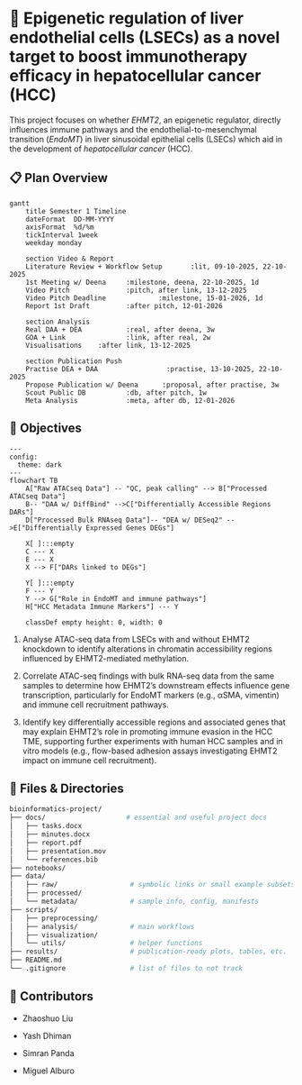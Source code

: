 # 🧬 Epigenetic regulation of liver endothelial cells (LSECs) as a novel target to boost immunotherapy efficacy in hepatocellular cancer (HCC)

This project focuses on whether *EHMT2*, an epigenetic regulator, directly influences immune pathways and the endothelial-to-mesenchymal transition (*EndoMT*) in liver sinusoidal epithelial cells (LSECs) which aid in the development of *hepatocellular cancer* (HCC).

## 📋 Plan Overview

```mermaid
gantt
    title Semester 1 Timeline
    dateFormat  DD-MM-YYYY
    axisFormat  %d/%m
    tickInterval 1week
    weekday monday

    section Video & Report
    Literature Review + Workflow Setup       :lit, 09-10-2025, 22-10-2025
    1st Meeting w/ Deena     :milestone, deena, 22-10-2025, 1d
    Video Pitch              :pitch, after link, 13-12-2025
    Video Pitch Deadline             :milestone, 15-01-2026, 1d
    Report 1st Draft         :after pitch, 12-01-2026

    section Analysis
    Real DAA + DEA           :real, after deena, 3w
    GOA + Link               :link, after real, 2w
    Visualisations    :after link, 13-12-2025

    section Publication Push
    Practise DEA + DAA                 :practise, 13-10-2025, 22-10-2025
    Propose Publication w/ Deena      :proposal, after practise, 3w
    Scout Public DB          :db, after pitch, 1w
    Meta Analysis            :meta, after db, 12-01-2026
```
## 🎯 Objectives

```mermaid
---
config:
  theme: dark
---
flowchart TB
    A["Raw ATACseq Data"] -- "QC, peak calling" --> B["Processed ATACseq Data"]
    B-- "DAA w/ DiffBind" -->C["Differentially Accessible Regions DARs"]
    D["Processed Bulk RNAseq Data"]-- "DEA w/ DESeq2" -->E["Differentially Expressed Genes DEGs"]

    X[ ]:::empty
    C --- X
    E --- X
    X --> F["DARs linked to DEGs"]

    Y[ ]:::empty
    F --- Y
    Y --> G["Role in EndoMT and immune pathways"]
    H["HCC Metadata Immune Markers"] --- Y

    classDef empty height: 0, width: 0
```

1) Analyse ATAC-seq data from LSECs with and without EHMT2 knockdown to identify alterations in chromatin accessibility regions influenced by EHMT2-mediated methylation.

2) Correlate ATAC-seq findings with bulk RNA-seq data from the same samples to determine how EHMT2’s downstream
effects influence gene transcription, particularly for EndoMT markers (e.g., αSMA, vimentin) and immune cell recruitment
pathways.

3) Identify key differentially accessible regions and associated genes that may explain EHMT2’s role in promoting immune
evasion in the HCC TME, supporting further experiments with human HCC samples and in vitro models (e.g., flow-based
adhesion assays investigating EHMT2 impact on immune cell recruitment).

## 📁 Files & Directories

```bash
bioinformatics-project/
├── docs/                    # essential and useful project docs
│   ├── tasks.docx
│   ├── minutes.docx
│   ├── report.pdf
│   ├── presentation.mov 
│   └── references.bib
├── notebooks/
├── data/
│   ├── raw/                  # symbolic links or small example subsets only
│   ├── processed/
│   └── metadata/             # sample info, config, manifests
├── scripts/
│   ├── preprocessing/ 
│   ├── analysis/             # main workflows
│   ├── visualization/
│   └── utils/                # helper functions
├── results/                  # publication-ready plots, tables, etc.
├── README.md
└── .gitignore                # list of files to not track
```


## 👥 Contributors

- Zhaoshuo Liu

- Yash Dhiman

- Simran Panda

- Miguel Alburo
